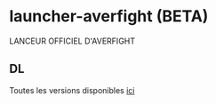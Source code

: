 # launcher-averfight (BETA)
LANCEUR OFFICIEL D'AVERFIGHT  

## DL
Toutes les versions disponibles [ici](https://github.com/AverFight/launcher-averfight/releases/)
